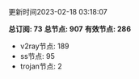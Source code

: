 更新时间2023-02-18 03:18:07

**总订阅: 73**
**总节点: 907**
**有效节点: 286**
- v2ray节点: 189
- ss节点: 95
- trojan节点: 2

